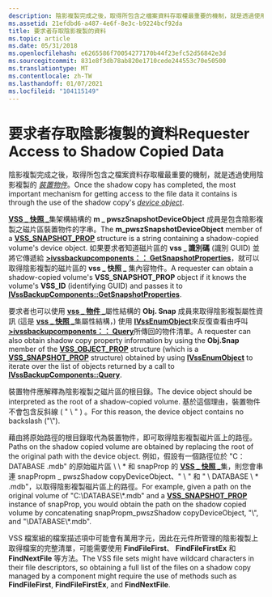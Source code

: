```yaml
---
description: 陰影複製完成之後，取得所包含之檔案資料存取權最重要的機制，就是透過使用陰影複製的裝置物件。
ms.assetid: 21efdbd6-a487-4e6f-8e3c-b9224bcf92da
title: 要求者存取陰影複製的資料
ms.topic: article
ms.date: 05/31/2018
ms.openlocfilehash: e6265586f70054277170b44f23efc52d56842e3d
ms.sourcegitcommit: 831e8f3db78ab820e1710cede244553c70e50500
ms.translationtype: MT
ms.contentlocale: zh-TW
ms.lasthandoff: 01/07/2021
ms.locfileid: "104115149"
---
```

# <a name="requester-access-to-shadow-copied-data"></a><span data-ttu-id="de445-103">要求者存取陰影複製的資料</span><span class="sxs-lookup"><span data-stu-id="de445-103">Requester Access to Shadow Copied Data</span></span>

<span data-ttu-id="de445-104">陰影複製完成之後，取得所包含之檔案資料存取權最重要的機制，就是透過使用陰影複製的 [*裝置物件*](vssgloss-d.md)。</span><span class="sxs-lookup"><span data-stu-id="de445-104">Once the shadow copy has completed, the most important mechanism for getting access to the file data it contains is through the use of the shadow copy's [*device object*](vssgloss-d.md).</span></span>

<span data-ttu-id="de445-105">[**VSS \_ 快照 \_**](/windows/desktop/api/Vss/ns-vss-vss_snapshot_prop)集架構結構的 **m \_ pwszSnapshotDeviceObject** 成員是包含陰影複製之磁片區裝置物件的字串。</span><span class="sxs-lookup"><span data-stu-id="de445-105">The **m\_pwszSnapshotDeviceObject** member of a [**VSS\_SNAPSHOT\_PROP**](/windows/desktop/api/Vss/ns-vss-vss_snapshot_prop) structure is a string containing a shadow-copied volume's device object.</span></span> <span data-ttu-id="de445-106">如果要求者知道磁片區的 **vss \_ 識別碼** (識別 GUID) 並將它傳遞給 [**>ivssbackupcomponents：： GetSnapshotProperties**](/windows/desktop/api/VsBackup/nf-vsbackup-ivssbackupcomponents-getsnapshotproperties)，就可以取得陰影複製的磁片區的 **vss \_ 快照 \_** 集內容物件。</span><span class="sxs-lookup"><span data-stu-id="de445-106">A requester can obtain a shadow-copied volume's **VSS\_SNAPSHOT\_PROP** object if it knows the volume's **VSS\_ID** (identifying GUID) and passes it to [**IVssBackupComponents::GetSnapshotProperties**](/windows/desktop/api/VsBackup/nf-vsbackup-ivssbackupcomponents-getsnapshotproperties).</span></span>

<span data-ttu-id="de445-107">要求者也可以使用 [**vss \_ 物件 \_**](/windows/desktop/api/Vss/ns-vss-vss_object_prop)屬性結構的 **Obj. Snap** 成員來取得陰影複製屬性資訊 (這是 [**vss \_ 快照 \_**](/windows/desktop/api/Vss/ns-vss-vss_snapshot_prop)集屬性結構，) 使用 [**IVssEnumObject**](/windows/desktop/api/Vss/nn-vss-ivssenumobject)來反復查看由呼叫 [**>ivssbackupcomponents：： Query**](/windows/desktop/api/VsBackup/nf-vsbackup-ivssbackupcomponents-query)所傳回的物件清單。</span><span class="sxs-lookup"><span data-stu-id="de445-107">A requester can also obtain shadow copy property information by using the **Obj.Snap** member of the [**VSS\_OBJECT\_PROP**](/windows/desktop/api/Vss/ns-vss-vss_object_prop) structure (which is a [**VSS\_SNAPSHOT\_PROP**](/windows/desktop/api/Vss/ns-vss-vss_snapshot_prop) structure) obtained by using [**IVssEnumObject**](/windows/desktop/api/Vss/nn-vss-ivssenumobject) to iterate over the list of objects returned by a call to [**IVssBackupComponents::Query**](/windows/desktop/api/VsBackup/nf-vsbackup-ivssbackupcomponents-query).</span></span>

<span data-ttu-id="de445-108">裝置物件應解釋為陰影複製之磁片區的根目錄。</span><span class="sxs-lookup"><span data-stu-id="de445-108">The device object should be interpreted as the root of a shadow-copied volume.</span></span> <span data-ttu-id="de445-109">基於這個理由，裝置物件不會包含反斜線 ( " \\ " ) 。</span><span class="sxs-lookup"><span data-stu-id="de445-109">For this reason, the device object contains no backslash ("\\").</span></span>

<span data-ttu-id="de445-110">藉由將原始路徑的根目錄取代為裝置物件，即可取得陰影複製磁片區上的路徑。</span><span class="sxs-lookup"><span data-stu-id="de445-110">Paths on the shadow copied volume are obtained by replacing the root of the original path with the device object.</span></span> <span data-ttu-id="de445-111">例如，假設有一個路徑位於 "C： DATABASE .mdb" 的原始磁片區 \\ \\ \* 和 snapProp 的 [**VSS \_ 快照 \_**](/windows/desktop/api/Vss/ns-vss-vss_snapshot_prop)集，則您會串連 snapPropm \_ pwszShadow copyDeviceObject、" \\ " 和 " \\ DATABASE \\ \* .mdb"，以取得陰影複製磁片區上的路徑。</span><span class="sxs-lookup"><span data-stu-id="de445-111">For example, given a path on the original volume of "C:\\DATABASE\\\*.mdb" and a [**VSS\_SNAPSHOT\_PROP**](/windows/desktop/api/Vss/ns-vss-vss_snapshot_prop) instance of snapProp, you would obtain the path on the shadow copied volume by concatenating snapPropm\_pwszShadow copyDeviceObject, "\\", and "\\DATABASE\\\*.mdb".</span></span>

<span data-ttu-id="de445-112">VSS 檔案組的檔案描述項中可能會有萬用字元，因此在元件所管理的陰影複製上取得檔案的完整清單，可能需要使用 **FindFileFirst**、 **FindFileFirstEx** 和 **FindNextFile** 等方法。</span><span class="sxs-lookup"><span data-stu-id="de445-112">The VSS file sets might have wildcard characters in their file descriptors, so obtaining a full list of the files on a shadow copy managed by a component might require the use of methods such as **FindFileFirst**, **FindFileFirstEx**, and **FindNextFile**.</span></span>

 

 



